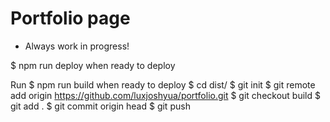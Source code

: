 # Portfolio page
* Always work in progress!


$ npm run deploy when ready to deploy

Run $ npm run build when ready to deploy
$ cd dist/
$ git init
$ git remote add origin https://github.com/luxjoshyua/portfolio.git
$ git checkout build
$ git add .
$ git commit origin head
$ git push
